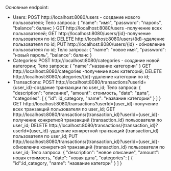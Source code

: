 Основные endpoint:
- Users:
POST http://localhost:8080/users - создание нового пользователя;
Тело запроса:
{
    "name": "имя",
    "password": "пароль",
    "balance": баланс
}
GET http://localhost:8080/users -получение всех пользователей;
GET http://localhost:8080/users/{id}-получение пользователя по id;
DELETE http://localhost:8080/users/{id}-удаление пользователя по id;
PUT http://localhost:8080/users/{id} - обновление пользователя по id;
Тело запроса:
{
    "name": "новое имя",
    "password": "новый пароль",
    "balance": баланс
}
- Categories:
POST http://localhost:8080/categories - создание новой категории;
Тело запроса:
{
    "name":"название категории"
}
GET http://localhost:8080/categories -получение всех категорий;
DELETE http://localhost:8080/categories/{id}-удаление категории по id;
- Transactions:
POST http://localhost:8080/transactions?userId={user_id}-создание транзакции по user_id;
Тело запроса:
{
    "description": "описание",
    "amount": стоимость,
    "date": "дата",
    "categories": [
        {
            "id": id_category,
            "name": "название категории"
     }
    ]
}
GET http://localhost:8080/transactions?userId={user_id}-получение всех транзакций пользователя по user_id;
GET http://localhost:8080/transactions/{transaction_id}?userId={user_id}-получение конкретной транзакций {transaction_id} пользователя по user_id;
DELETE http://localhost:8080/transactions/{transaction_id}?userId={user_id}-удаление конкретной транзакций {transaction_id} пользователя по user_id;
PUT http://localhost:8080/transactions/{transaction_id}?userId={user_id}-обновление конкретной транзакций {transaction_id} пользователя по user_id;
Тело запроса:
{
    "description": "новое описание",
    "amount": новая стоимость,
    "date": "новая дата",
    "categories": [
        {
            "id":id_category,
            "name": "название категори"
        }
    ]
}
